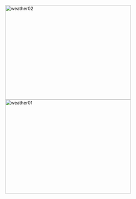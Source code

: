 <img src="https://github.com/user-attachments/assets/49dbc34d-bc4e-43d1-b202-0d361ec5d5c5" alt="weather02" width="400" height="300">
<img src="https://github.com/user-attachments/assets/96139bd1-034a-4b4d-8c87-12c196ca1439" alt="weather01" width="400" height="300">
